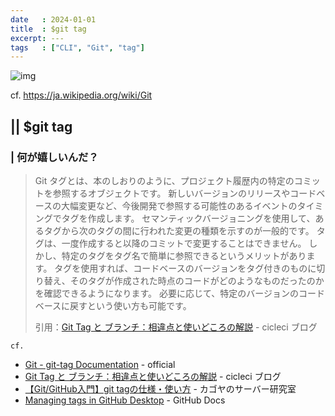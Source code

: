 ```yaml
---
date   : 2024-01-01
title  : $git tag
excerpt: ---
tags   : ["CLI", "Git", "tag"]
---
```


![img](https://upload.wikimedia.org/wikipedia/commons/thumb/e/e0/Git-logo.svg/300px-Git-logo.svg.png)

cf. https://ja.wikipedia.org/wiki/Git

## || $git tag
### | 何が嬉しいんだ？
> Git タグとは、本のしおりのように、プロジェクト履歴内の特定のコミットを参照するオブジェクトです。
> 新しいバージョンのリリースやコードベースの大幅変更など、今後開発で参照する可能性のあるイベントのタイミングでタグを作成します。
> セマンティックバージョニングを使用して、あるタグから次のタグの間に行われた変更の種類を示すのが一般的です。
> タグは、一度作成すると以降のコミットで変更することはできません。
> しかし、特定のタグをタグ名で簡単に参照できるというメリットがあります。
> タグを使用すれば、コードベースのバージョンをタグ付きのものに切り替え、そのタグが作成された時点のコードがどのようなものだったのかを確認できるようになります。
> 必要に応じて、特定のバージョンのコードベースに戻すという使い方も可能です。
>
>  引用：[Git Tag と ブランチ：相違点と使いどころの解説](https://circleci.com/ja/blog/git-tags-vs-branches/) - cicleci ブログ



`cf.`
- [Git - git-tag Documentation](https://book.git-scm.com/docs/git-tag) - official
- [Git Tag と ブランチ：相違点と使いどころの解説](https://circleci.com/ja/blog/git-tags-vs-branches/) - cicleci ブログ
- [【Git/GitHub入門】git tagの仕様・使い方](https://www.kagoya.jp/howto/rentalserver/webtrend/gittag/) - カゴヤのサーバー研究室
- [Managing tags in GitHub Desktop](https://docs.github.com/en/enterprise-server@3.10/desktop/managing-commits/managing-tags-in-github-desktop) - GitHub Docs



